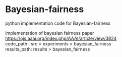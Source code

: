 # Bayesian-fairness
python implementation code for Bayesian-fairness

implementation of bayesian fairness paper https://ojs.aaai.org/index.php/AAAI/article/view/3824  
code_path :  src > experiments > bayesian_fairness  
results_path: results > bayesian_fairness